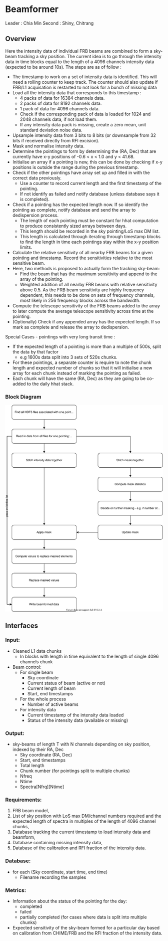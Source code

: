 # Beamformer

Leader : Chia Min
Second : Shiny, Chitrang

## Overview

Here the intensity data of individual FRB beams are combined to form a sky-beam tracking a sky position.
The current idea is to go through the intensity data in time blocks equal to the length of a 4096 
channels intensity data (expected to be around 10s).
The steps are as of follow : 

- The timestamp to work on a set of intensity data is identified. This will need a rolling counter to 
keep track. The counter should also update if FRB/L1 acquisation is restarted to not look for a bunch 
of missing data
- Load all the intensity data that corresponds to this timestamp :
  - 4 packs of data for 16384 channels data.
  - 2 packs of data for 8192 channels data.
  - 1 pack of data for 4096 channels data.
  - Check if the corresponding pack of data is loaded for 1024 and 2048 channels data, if not load them.
  - If any intensity data pack is missing, create a zero mean, unit standard deviation noise data.
- Upsample intensity data from 3 bits to 8 bits (or downsample from 32 bits if received directly 
from RFI excision).
- Mask and normalise intensity data.
- Determine the pointings to form by determining the (RA, Dec) that are currently have x-y positions 
of -0.6 < x < 1.0 and y < 41.68.
- Initialise an array if a pointing is new, this can be done by checking if x-y positions is outside 
the range during the previous timestamp.
- Check if the other pointings have array set up and filled in with the correct data previously. 
  - Use a counter to record current length and the first timestamp of the pointing.
  - If not identify as failed and notify database (unless database says it is completed).
- Check if a pointing has the expected length now. If so identify the pointing as complete, notify 
database and send the array to dedispersion process.
  - The length of each pointing must be constant for hhat computation to produce consistently sized 
arrays between days.
  - This length should be recorded in the sky pointing/LoS max DM list. 
  - This length is calculated through iterating through timestamp blocks to find the length in time 
each pointings stay within the x-y position limits.
- Calculate the relative sensitivity of all nearby FRB beams for a given pointing and timestamp. 
Record the sensitivities relative to the most sensitive beam.
- Here, two methods is proposed to actually form the tracking sky-beam:
  - Find the beam that has the maximum sensitivity and append to the array of the pointing.
  - Weighted addition of all nearby FRB beams with relative sensitivity above 0.5. As the FRB beam 
sensitivity are highly frequency dependent, this needs to be done on sets of frequency channels, 
most likely in 256 frequency blocks across the bandwidth.
- Compute the telescope sensitivity of the FRB beams added to the array to later compute the average 
telescope sensitivity across time at the pointing.
- (Optionally) Check if any appended array has the expected length. If so mark as complete and 
release the array to dedispersion.

Special Cases - pointings with very long transit time :
- If the expected length of a pointing is more than a multiple of 500s, split the data by that factor
  - e.g 1600s data split into 3 sets of 520s chunks.
- For these pointings, a separate counter is require to note the chunk length and expected number of 
chunks so that it will initialise a new array for each chunk instead of marking the pointing as failed.
- Each chunk will have the same (RA, Dec) as they are going to be co-added to the daily hhat stack.

### Block Diagram
![image info](./images/beamformer_blcok_diagram.svg)

## Interfaces

### Input:
- Cleaned L1 data chunks
  - In blocks with length in time equivalent to the length of single 4096 channels chunk
- Beam control:
  - For single beam
    - Sky coordinate
    - Current status of beam (active or not)
    - Current length of beam
    - Start, end timestamps
  - For the whole process
    - Number of active beams
  - For intensity data
    - Current timestamp of the intensity data loaded
    - Status of the intensity data (available or missing)

### Output:
- sky-beams of length T with N channels depending on sky position, indexed by their RA, Dec
  - Sky coordinate (RA, Dec)
  - Start, end timestamps
  - Total length
  - Chunk number (for pointings split to multiple chunks)
  - Nfreq
  - Ntime
  - Spectra[Nfrq][Ntime]

### Requirements:
1. FRB beam model, 
2. List of sky position with LoS max DM/channel numbers required and the
   expected length of spectra in multiples of the length of 4096 channel chunks,
3. Database tracking the current timestamp to load intensity data and beamform,
4. Database containing missing intensity data,
5. Database of the calibration and RFI fraction of the intensity data.

### Database:
- for each (Sky coordinate, start time, end time)
  - Filename recording the samples

### Metrics:
- Information about the status of the pointing for the day:
  - completed
  - failed
  - partially completed (for cases where data is split into multiple chunks)
- Expected sensitivity of the sky-beam formed for a particular day based on
  calibration from CHIME/FRB and the RFI fraction of the intensity data.

